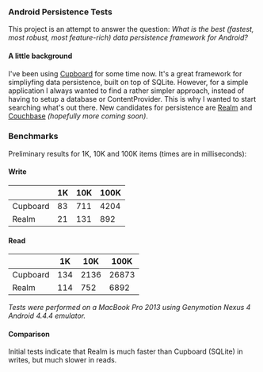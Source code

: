 ### Android Persistence Tests

This project is an attempt to answer the question: _What is the best (fastest, most robust, most feature-rich) data persistence framework for Android?_

#### A little background
I've been using [Cupboard][1] for some time now. It's a great framework for 
simpliyfing data persistence, built on top of SQLite.
However, for a simple application I always wanted to find a rather 
simpler approach, instead of having to setup a database or ContentProvider.
This is why I wanted to start searching what's out there. 
New candidates for persistence are [Realm][2] and [Couchbase][3] _(hopefully more coming soon)_.

### Benchmarks

Preliminary results for 1K, 10K and 100K items (times are in milliseconds):

#### Write

| | 1K | 10K | 100K |
|---|---|---|---|
| Cupboard | 83 | 711 | 4204 |
| Realm | 21 | 131 | 892 |

#### Read

| | 1K | 10K | 100K |
|---|---|---|---|
| Cupboard | 134 | 2136 | 26873 |
| Realm | 114 | 752 | 6892 |

_Tests were performed on a MacBook Pro 2013 using Genymotion Nexus 4 Android 4.4.4 emulator._

#### Comparison
Initial tests indicate that Realm is much faster than Cupboard (SQLite) in writes, but much slower in reads.

[1]: https://bitbucket.org/qbusict/cupboard
[2]: https://github.com/realm/realm-java
[3]: https://github.com/couchbase/couchbase-lite-android
